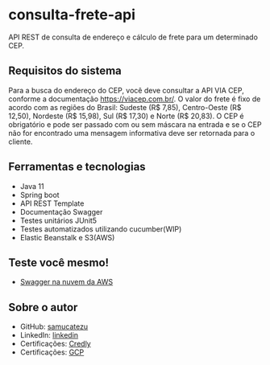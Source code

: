 # consulta-frete-api
API REST de consulta de endereço e cálculo de frete para um determinado CEP.


## Requisitos do sistema

Para a busca do endereço do CEP, você deve consultar a API VIA CEP, conforme a
documentação https://viacep.com.br/. O valor do frete é fixo de acordo com as regiões
do Brasil: Sudeste (R$ 7,85), Centro-Oeste (R$ 12,50), Nordeste (R$ 15,98), Sul (R$
17,30) e Norte (R$ 20,83). O CEP é obrigatório e pode ser passado com ou sem máscara
na entrada e se o CEP não for encontrado uma mensagem informativa deve ser retornada
para o cliente.

## Ferramentas e tecnologias

- Java 11
- Spring boot
- API REST Template
- Documentação Swagger
- Testes unitários JUnit5
- Testes automatizados utilizando cucumber(WIP)
- Elastic Beanstalk e S3(AWS)

## Teste você mesmo!
- [Swagger na nuvem da AWS](http://consultafreteapi-env.eba-am2fq5fm.us-east-1.elasticbeanstalk.com/swagger-ui/index.html#/)

## Sobre o autor
- GitHub: [samucatezu](https://github.com/samucatezu)
- LinkedIn: [linkedin](https://www.linkedin.com/in/adrianovs87/)
- Certificações: [Credly](https://www.credly.com/users/samucatezu/badges)
- Certificações: [GCP](https://www.cloudskillsboost.google/public_profiles/44856a40-3c42-4e6d-bad1-094a43e0f97c)
